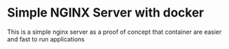 # Simple NGINX Server with docker
This is a simple nginx server as a proof of concept that container are easier and fast to run applications